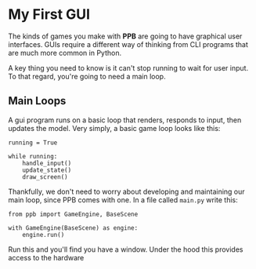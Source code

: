 # My First GUI

The kinds of games you make with **PPB** are going to have graphical
user interfaces. GUIs require a different way of thinking from CLI
programs that are much more common in Python.

A key thing you need to know is it can't stop running to wait for user
input. To that regard, you're going to need a main loop.

## Main Loops

A gui program runs on a basic loop that renders, responds to input,
then updates the model. Very simply, a basic game loop looks like this:

    running = True

    while running:
        handle_input()
        update_state()
        draw_screen()

Thankfully, we don't need to worry about developing and maintaining our
main loop, since PPB comes with one. In a file called `main.py` write
this:

    from ppb import GameEngine, BaseScene

    with GameEngine(BaseScene) as engine:
        engine.run()

Run this and you'll find you have a window. Under the hood this provides
access to the hardware